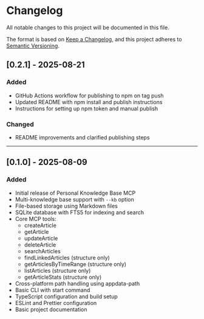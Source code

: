 # Changelog

All notable changes to this project will be documented in this file.

The format is based on [Keep a Changelog](https://keepachangelog.com/en/1.0.0/),
and this project adheres to [Semantic Versioning](https://semver.org/spec/v2.0.0.html).


## [0.2.1] - 2025-08-21

### Added

- GitHub Actions workflow for publishing to npm on tag push
- Updated README with npm install and publish instructions
- Instructions for setting up npm token and manual publish

### Changed

- README improvements and clarified publishing steps

---

## [0.1.0] - 2025-08-09

### Added

- Initial release of Personal Knowledge Base MCP
- Multi-knowledge base support with `--kb` option
- File-based storage using Markdown files
- SQLite database with FTS5 for indexing and search
- Core MCP tools:
  - createArticle
  - getArticle
  - updateArticle
  - deleteArticle
  - searchArticles
  - findLinkedArticles (structure only)
  - getArticlesByTimeRange (structure only)
  - listArticles (structure only)
  - getArticleStats (structure only)
- Cross-platform path handling using appdata-path
- Basic CLI with start command
- TypeScript configuration and build setup
- ESLint and Prettier configuration
- Basic project documentation
